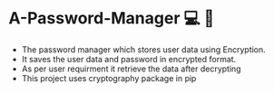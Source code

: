 # **A-Password-Manager 💻 🔐**

* The password manager which stores user data using Encryption.
* It saves the user data and password in encrypted format.
* As per user requirment it retrieve the data after decrypting
* This project uses cryptography package in pip
